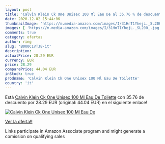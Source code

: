 ```yaml
---
layout: post
title: 'Calvin Klein Ck One Unisex 100 Ml Eau De al 35.76 % de descuento'
date: 2020-12-02 15:44:06
thumbnailImage: 'https://m.media-amazon.com/images/I/31HnT1YhejL._SL200_.jpg'
images: [ 'https://m.media-amazon.com/images/I/31HnT1YhejL._SL200_.jpg' ]
comments: true
category: ofertas
author: ring
slug: 'B000C1VTJ8-it'
description:
actualPrice: 28.29 EUR
currency: EUR
price: 28.29
comparePrice: 44.04 EUR
inStock: true
prodname: 'Calvin Klein Ck One Unisex 100 Ml Eau De Toilette'
country: 'it'
---
```


Está [Calvin Klein Ck One Unisex 100 Ml Eau De Toilette](https://www.amazon.it/dp/B000C1VTJ8/?tag=tolees00-21) con 35.76 de descuento por 28.29 EUR (original: 44.04 EUR) en el siguiente enlace!

[![Calvin Klein Ck One Unisex 100 Ml Eau De](https://m.media-amazon.com/images/I/31HnT1YhejL._SL200_.jpg)](https://www.amazon.it/dp/B000C1VTJ8/?tag=tolees00-21)

[Ver la oferta!!](https://www.amazon.it/dp/B000C1VTJ8/?tag=tolees00-21)

Links participate in Amazon Associate program and might generate a comission on qualifying sales


